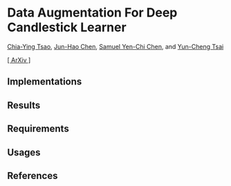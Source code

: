 # Data Augmentation For Deep Candlestick Learner

[Chia-Ying Tsao](), [Jun-Hao Chen](o1r2g3a4n5i6z7e8@gmail.com), [Samuel Yen-Chi Chen](ycchen1989@gmail.com), and [Yun-Cheng Tsai](pecu610@gmail.com)

[[ ArXiv ]](https://arxiv.org/abs/2005.06731)

## Implementations

## Results

## Requirements

## Usages

## References
